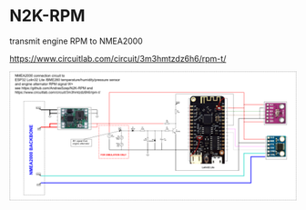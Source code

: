 # N2K-RPM
transmit engine RPM to NMEA2000

https://www.circuitlab.com/circuit/3m3hmtzdz6h6/rpm-t/

![plot](./rpm-t.png)

